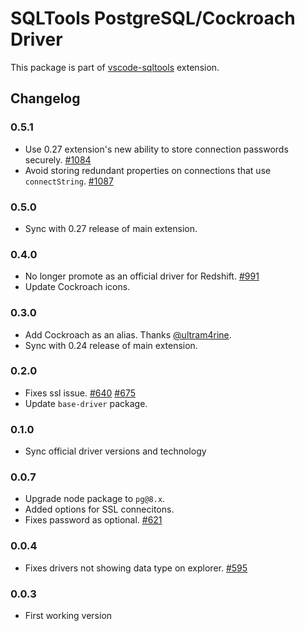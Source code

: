 # SQLTools PostgreSQL/Cockroach Driver

This package is part of [vscode-sqltools](https://vscode-sqltools.mteixeira.dev/?umd_source=repository&utm_medium=readme&utm_campaign=pg) extension.

## Changelog

### 0.5.1

- Use 0.27 extension's new ability to store connection passwords securely. [#1084](https://github.com/mtxr/vscode-sqltools/pull/1084)
- Avoid storing redundant properties on connections that use `connectString`. [#1087](https://github.com/mtxr/vscode-sqltools/issues/1087)

### 0.5.0

- Sync with 0.27 release of main extension.

### 0.4.0

- No longer promote as an official driver for Redshift. [#991](https://github.com/mtxr/vscode-sqltools/pull/991)
- Update Cockroach icons.

### 0.3.0

- Add Cockroach as an alias. Thanks [@ultram4rine](https://github.com/ultram4rine).
- Sync with 0.24 release of main extension.

### 0.2.0

- Fixes ssl issue. [#640](https://github.com/mtxr/vscode-sqltools/issues/640) [#675](https://github.com/mtxr/vscode-sqltools/issues/675)
- Update `base-driver` package.

### 0.1.0

- Sync official driver versions and technology

### 0.0.7

- Upgrade node package to `pg@8.x`.
- Added options for SSL connecitons.
- Fixes password as optional. [#621](https://github.com/mtxr/vscode-sqltools/issues/621)

### 0.0.4

- Fixes drivers not showing data type on explorer. [#595](https://github.com/mtxr/vscode-sqltools/issues/595)

### 0.0.3

- First working version
